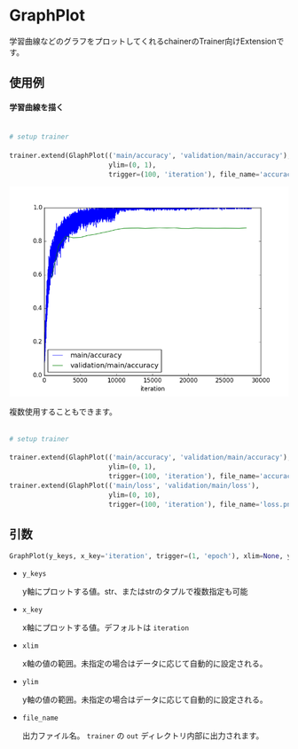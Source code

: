# GraphPlot

学習曲線などのグラフをプロットしてくれるchainerのTrainer向けExtensionです。

## 使用例

#### 学習曲線を描く

```python

# setup trainer

trainer.extend(GlaphPlot(('main/accuracy', 'validation/main/accuracy'), 
                         ylim=(0, 1),
                         trigger=(100, 'iteration'), file_name='accuracy.png'))

```

![](./accuracy.png)

複数使用することもできます。

```python

# setup trainer

trainer.extend(GlaphPlot(('main/accuracy', 'validation/main/accuracy'), 
                         ylim=(0, 1),
                         trigger=(100, 'iteration'), file_name='accuracy.png'))
trainer.extend(GlaphPlot(('main/loss', 'validation/main/loss'), 
                         ylim=(0, 10),
                         trigger=(100, 'iteration'), file_name='loss.png'))

```

## 引数

```python
GraphPlot(y_keys, x_key='iteration', trigger=(1, 'epoch'), xlim=None, ylim=None, file_name='graph.png')
```

- `y_keys`

    y軸にプロットする値。str、またはstrのタプルで複数指定も可能
    
- `x_key`

    x軸にプロットする値。デフォルトは `iteration`
    
- `xlim`

    x軸の値の範囲。未指定の場合はデータに応じて自動的に設定される。
    
- `ylim`

    y軸の値の範囲。未指定の場合はデータに応じて自動的に設定される。
    
- `file_name`

    出力ファイル名。 `trainer` の `out` ディレクトリ内部に出力されます。